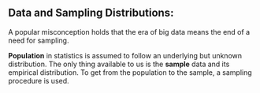 ## Data and Sampling Distributions:

A popular misconception holds that the era of big data means the end of a need for sampling. 

**Population** in statistics is assumed to follow an underlying but unknown distribution. The only thing available to us is the 
**sample** data and its empirical distribution. To get from the population to the sample, a sampling procedure is used.

